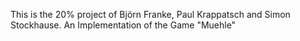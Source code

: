 This is the 20% project of Björn Franke, Paul Krappatsch and Simon Stockhause.
An Implementation of the Game "Muehle"